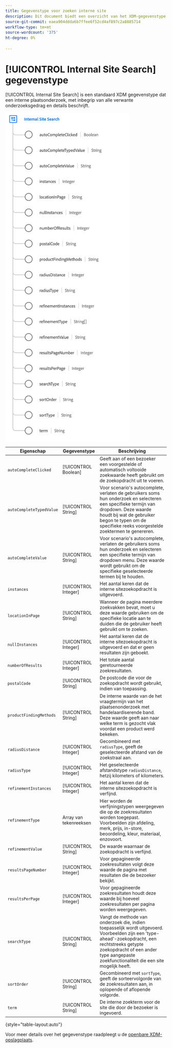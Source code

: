 ```yaml
---
title: Gegevenstype voor zoeken interne site
description: Dit document biedt een overzicht van het XDM-gegevenstype voor zoeken op interne site.
source-git-commit: eaea904ddda6b7ffee6f52cd4af897c2a8885714
workflow-type: tm+mt
source-wordcount: '375'
ht-degree: 0%

---
```


# [!UICONTROL Internal Site Search] gegevenstype

[!UICONTROL Internal Site Search] is een standaard XDM gegevenstype dat een interne plaatsonderzoek, met inbegrip van alle verwante onderzoeksgedrag en details beschrijft.

![](../images/data-types/internal-site-search.png)

| Eigenschap | Gegevenstype | Beschrijving |
| --- | --- | --- |
| `autoCompleteClicked` | [!UICONTROL Boolean] | Geeft aan of een bezoeker een voorgestelde of automatisch voltooide zoekwaarde heeft gebruikt om de zoekopdracht uit te voeren. |
| `autoCompleteTypedValue` | [!UICONTROL String] | Voor scenario&#39;s autocomplete, verlaten de gebruikers soms hun onderzoek en selecteren een specifieke termijn van dropdown. Deze waarde houdt bij wat de gebruiker begon te typen om de specifieke reeks voorgestelde zoektermen te genereren. |
| `autoCompleteValue` | [!UICONTROL String] | Voor scenario&#39;s autocomplete, verlaten de gebruikers soms hun onderzoek en selecteren een specifieke termijn van dropdown menu. Deze waarde wordt gebruikt om de specifieke geselecteerde termen bij te houden. |
| `instances` | [!UICONTROL Integer] | Het aantal keren dat de interne sitezoekopdracht is uitgevoerd. |
| `locationInPage` | [!UICONTROL String] | Wanneer de pagina meerdere zoekvakken bevat, moet u deze waarde gebruiken om de specifieke locatie aan te duiden die de gebruiker heeft gebruikt om te zoeken. |
| `nullInstances` | [!UICONTROL Integer] | Het aantal keren dat de interne sitezoekopdracht is uitgevoerd en dat er geen resultaten zijn geboekt. |
| `numberOfResults` | [!UICONTROL Integer] | Het totale aantal geretourneerde zoekresultaten. |
| `postalCode` | [!UICONTROL String] | De postcode die voor de zoekopdracht wordt gebruikt, indien van toepassing. |
| `productFindingMethods` | [!UICONTROL String] | De interne waarde van de het vraagtermijn van het plaatsenonderzoek met handelaardiserende band. Deze waarde geeft aan naar welke term is gezocht vlak voordat een product werd bekeken. |
| `radiusDistance` | [!UICONTROL Integer] | Gecombineerd met `radiusType`, geeft de geselecteerde afstand van de zoekstraal aan. |
| `radiusType` | [!UICONTROL Integer] | Het geselecteerde afstandstype `radiusDistance`, hetzij kilometers of kilometers. |
| `refinementInstances` | [!UICONTROL Integer] | Het aantal keren dat de interne sitezoekopdracht is verfijnd. |
| `refinementType` | Array van tekenreeksen | Hier worden de verfijningstypen weergegeven die op de zoekresultaten worden toegepast. Voorbeelden zijn afdeling, merk, prijs, in-store, beoordeling, kleur, materiaal, enzovoort. |
| `refinementValue` | [!UICONTROL String] | De waarde waarnaar de zoekopdracht is verfijnd. |
| `resultsPageNumber` | [!UICONTROL Integer] | Voor gepagineerde zoekresultaten volgt deze waarde de pagina met resultaten die de bezoeker bekijkt. |
| `resultsPerPage` | [!UICONTROL Integer] | Voor gepagineerde zoekresultaten houdt deze waarde bij hoeveel zoekresultaten per pagina worden weergegeven. |
| `searchType` | [!UICONTROL String] | Vangt de methode van onderzoek die, indien toepasselijk wordt uitgevoerd. Voorbeelden zijn een &#39;type-ahead&#39;-zoekopdracht, een rechtstreeks getypte zoekopdracht of een ander type aangepaste zoekfunctionaliteit die een site mogelijk heeft. |
| `sortOrder` | [!UICONTROL String] | Gecombineerd met `sortType`, geeft de sorteervolgorde van de zoekresultaten aan, in oplopende of aflopende volgorde. |
| `term` | [!UICONTROL String] | De interne zoekterm voor de site die door de bezoeker is ingevoerd. |

{style=&quot;table-layout:auto&quot;}

Voor meer details over het gegevenstype raadpleegt u de [openbare XDM-opslagplaats](https://github.com/adobe/xdm/blob/master/docs/reference/datatypes/internal-site-search.schema.json).
